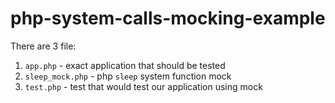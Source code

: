 # php-system-calls-mocking-example

There are 3 file:
1. `app.php` - exact application that should be tested
2. `sleep_mock.php` - php `sleep` system function mock
3. `test.php` -  test that would test our application using mock 